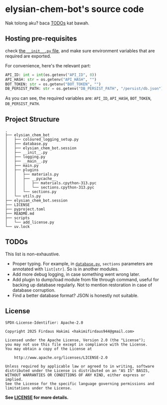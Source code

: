 # elysian-chem-bot's source code

Nak tolong aku? baca [TODOs](#todos) kat bawah.

## Hosting pre-requisites

check [the `__init__.py` file](./elysian_chem_bot/__init__.py), and make sure
environment variables that are required are exported.

For convenience, here's the relevant part:

```python
API_ID: int = int(os.getenv("API_ID", 0))
API_HASH: str = os.getenv("API_HASH", "")
BOT_TOKEN: str = os.getenv("BOT_TOKEN", "")
DB_PERSIST_PATH: str = os.getenv("DB_PERSIST_PATH", "/persist/db.json")
```

As you can see, the required variables are: `API_ID`, `API_HASH`, `BOT_TOKEN`, `DB_PERSIST_PATH`.

## Project Structure

```
.
├── elysian_chem_bot
│   ├── coloured_logging_setup.py
│   ├── database.py
│   ├── elysian_chem_bot.session
│   ├── __init__.py
│   ├── logging.py
│   ├── __main__.py
│   ├── main.py
│   ├── plugins
│   │   ├── materials.py
│   │   ├── __pycache__
│   │   │   ├── materials.cpython-313.pyc
│   │   │   └── sections.cpython-313.pyc
│   │   └── sections.py
│   └── utils.py
├── elysian_chem_bot.session
├── LICENSE
├── pyproject.toml
├── README.md
├── scripts
│   └── add_license.py
└── uv.lock

```

## TODOs

This list is non-exhaustive.

- Proper typing. For example, in [`database.py`](./elysian_chem_bot/database.py),
  `sections` parameters are annotated with `list[str]`. So is in another modules.
- Add more debug logging, in case something went wrong later.
- Add plugin to dump/load module from file through command, useful
  for backing up database regularly. Not to mention restoration in
  case of database corruption.
- Find a better database format? JSON is honestly not suitable.

## License

```
SPDX-License-Identifier: Apache-2.0

Copyright 2025 Firdaus Hakimi <hakimifirdaus944@gmail.com>

Licensed under the Apache License, Version 2.0 (the "License");
you may not use this file except in compliance with the License.
You may obtain a copy of the License at

    http://www.apache.org/licenses/LICENSE-2.0

Unless required by applicable law or agreed to in writing, software
distributed under the License is distributed on an "AS IS" BASIS,
WITHOUT WARRANTIES OR CONDITIONS OF ANY KIND, either express or implied.
See the License for the specific language governing permissions and
limitations under the License.
```

**See [LICENSE](./LICENSE) for more details.**